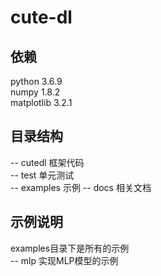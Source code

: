# cute-dl

## 依赖
python 3.6.9 <br>
numpy 1.8.2 <br>
matplotlib 3.2.1 <br>

## 目录结构
-- cutedl 框架代码 <br>
-- test   单元测试 <br>
-- examples 示例
-- docs  相关文档 <br>

## 示例说明
examples目录下是所有的示例 <br>
-- mlp 实现MLP模型的示例 <br>

